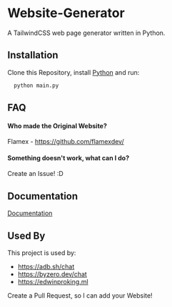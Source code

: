 
# Website-Generator

A TailwindCSS web page generator written in Python.


## Installation 

Clone this Repository, install [Python](https://python.org) and run:

```py 
  python main.py
```

    
## FAQ

#### Who made the Original Website?

Flamex - https://github.com/flamexdev/

#### Something doesn't work, what can I do?

Create an Issue! :D



  
## Documentation

[Documentation](https://by0.link/docs/websitegenerator)

  
## Used By

This project is used by:
- https://adb.sh/chat
- https://byzero.dev/chat
- https://edwinproking.ml

Create a Pull Request, so I can add your Website!

  
